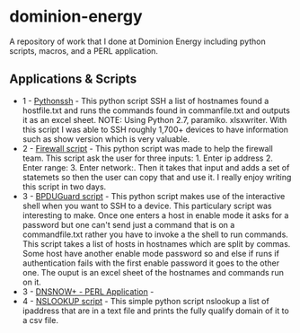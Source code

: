 # dominion-energy
A repository of work that I done at Dominion Energy including python scripts, macros, and a PERL application.


## Applications & Scripts

- 1 - [Pythonssh](https://github.com/VictorCanas/dominion-energy/tree/master/PythonSSH) - This python script SSH a list of hostnames found a hostfile.txt and runs the commands found in commanfile.txt and outputs it as an excel sheet. NOTE: Using Python 2.7, paramiko. xlsxwriter. With this script I was able to SSH roughly 1,700+ devices to have information such as show version which is very valuable.
- 2 - [Firewall script](#) - This python script was made to help the firewall team. This script ask the user for three inputs: 1. Enter ip address 2. Enter range: 3. Enter network:. Then it takes that input and adds a set of statemets so then the user can copy that and use it. I really enjoy writing this script in two days.
- 3 - [BPDUGuard script](#) - This python script makes use of the interactive shell when you want to SSH to a device. This particulary script was interesting to make. Once one enters a host in enable mode it asks for a password but one can't send just a command that is on a commandfile.txt rather you have to invoke a the shell to run commands. This script takes a list of hosts in hostnames which are split by commas. Some host have another enable mode password so and else if runs if authentication fails with the first enable password it goes to the other one. The ouput is an excel sheet of the hostnames and commands run on it. 
- 3 - [DNSNOW+ - PERL Application](#) - 
- 4 - [NSLOOKUP script](#) - This simple python script nslookup a list of ipaddress that are in a text file and prints the fully qualify domain of it to a csv file.
